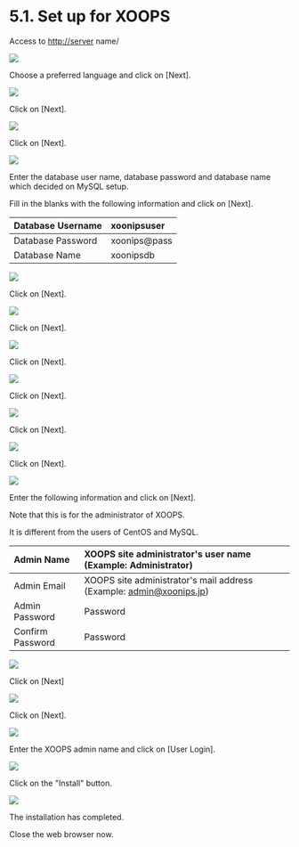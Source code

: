 # 5.1. Set up for XOOPS

Access to [http://server](http://server) name/

![](../../.gitbook/assets/xoops01.png)

Choose a preferred language and click on \[Next\].

![](../../.gitbook/assets/xoops02.png)

Click on \[Next\].

![](../../.gitbook/assets/xoops03.png)

Click on \[Next\].

![](../../.gitbook/assets/xoops04.png)

Enter the database user name, database password and database name which decided on MySQL setup.

Fill in the blanks with the following information and click on \[Next\].

| Database Username | xoonipsuser |
| :--- | :--- |
| Database Password | xoonips@pass |
| Database Name | xoonipsdb |

![](../../.gitbook/assets/xoops05.png)

Click on \[Next\].

![](../../.gitbook/assets/xoops06.png)

Click on \[Next\].

![](../../.gitbook/assets/xoops07.png)

Click on \[Next\].

![](../../.gitbook/assets/xoops08.png)

Click on \[Next\].

![](../../.gitbook/assets/xoops09.png)

Click on \[Next\].

![](../../.gitbook/assets/xoops10.png)

Click on \[Next\].

![](../../.gitbook/assets/xoops11.png)

Enter the following information and click on \[Next\].

Note that this is for the administrator of XOOPS.

It is different from the users of CentOS and MySQL.

| Admin Name | XOOPS site administrator's user name \(Example: Administrator\) |
| :--- | :--- |
| Admin Email | XOOPS site administrator's mail address \(Example: admin@xoonips.jp\) |
| Admin Password | Password |
| Confirm Password | Password |

![](../../.gitbook/assets/xoops12.png)

Click on \[Next\]

![](../../.gitbook/assets/xoops13.png)

Click on \[Next\].

![](../../.gitbook/assets/xoops14.png)

Enter the XOOPS admin name and click on \[User Login\].

![](../../.gitbook/assets/xoops15.png)

Click on the "Install" button.

![](../../.gitbook/assets/xoops16.png)

The installation has completed.

Close the web browser now.

